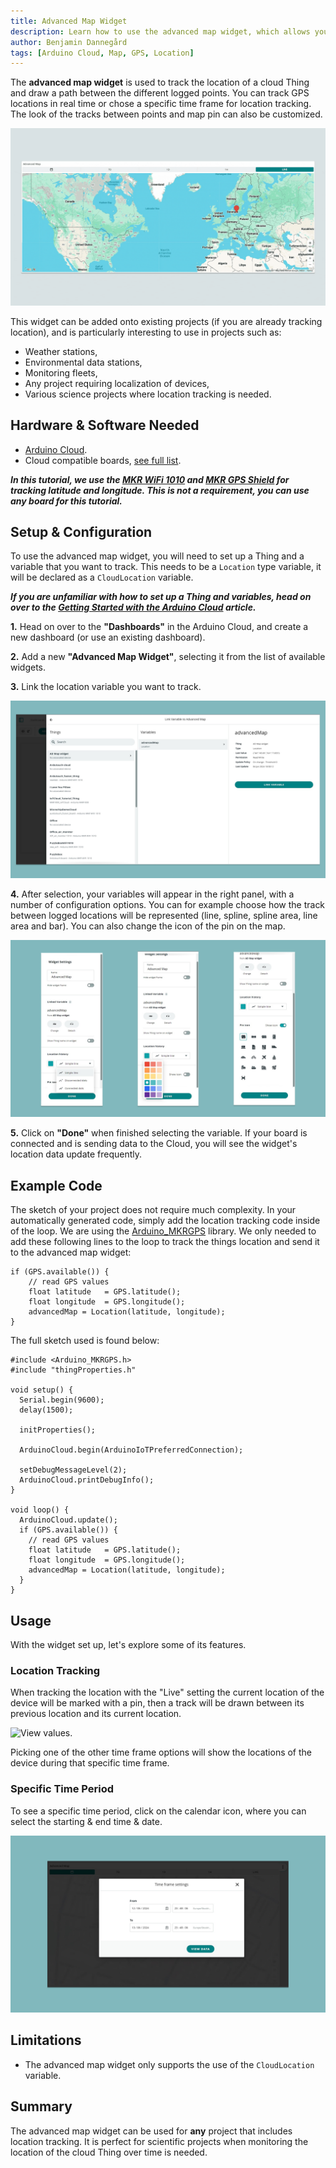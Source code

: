 ```yaml
---
title: Advanced Map Widget
description: Learn how to use the advanced map widget, which allows you to track a things location in real time or during a specific time period.
author: Benjamin Dannegård
tags: [Arduino Cloud, Map, GPS, Location]
---
```


The **advanced map widget** is used to track the location of a cloud Thing and draw a path between the different logged points. You can track GPS locations in real time or chose a specific time frame for location tracking. The look of the tracks between points and map pin can also be customized.

![The advanced map widget.](assets/world-map.gif)

This widget can be added onto existing projects (if you are already tracking location), and is particularly interesting to use in projects such as:
- Weather stations,
- Environmental data stations,
- Monitoring fleets,
- Any project requiring localization of devices,
- Various science projects where location tracking is needed.

## Hardware & Software Needed

- [Arduino Cloud](https://app.arduino.cc/).
- Cloud compatible boards, [see full list](https://docs.arduino.cc/arduino-cloud/guides/overview#compatible-hardware).

***In this tutorial, we use the [MKR WiFi 1010](/hardware/mkr-wifi-1010) and [MKR GPS Shield](/hardware/mkr-gps-shield) for tracking latitude and longitude. This is not a requirement, you can use any board for this tutorial.***

## Setup & Configuration

To use the advanced map widget, you will need to set up a Thing and a variable that you want to track. This needs to be a `Location` type variable, it will be declared as a `CloudLocation` variable.

***If you are unfamiliar with how to set up a Thing and variables, head on over to the [Getting Started with the Arduino Cloud](/arduino-cloud/guides/overview) article.***

**1.** Head on over to the **"Dashboards"** in the Arduino Cloud, and create a new dashboard (or use an existing dashboard).

**2.** Add a new **"Advanced Map Widget"**, selecting it from the list of available widgets. 

**3.** Link the location variable you want to track.

![Link variables.](assets/select-variable.png)

**4.** After selection, your variables will appear in the right panel, with a number of configuration options. You can for example choose how the track between logged locations will be represented (line, spline, spline area, line area and bar). You can also change the icon of the pin on the map.

![Advanced map widget configuration.](assets/widget-config.png)

**5.** Click on **"Done"** when finished selecting the variable. If your board is connected and is sending data to the Cloud, you will see the widget's location data update frequently.

## Example Code

The sketch of your project does not require much complexity. In your automatically generated code, simply add the location tracking code inside of the loop. We are using the [Arduino_MKRGPS](https://www.arduino.cc/reference/en/libraries/arduino_mkrgps/) library. We only needed to add these following lines to the loop to track the things location and send it to the advanced map widget:

```arduino
if (GPS.available()) {
    // read GPS values
    float latitude   = GPS.latitude();
    float longitude  = GPS.longitude();
    advancedMap = Location(latitude, longitude);
}
```

The full sketch used is found below:

```arduino
#include <Arduino_MKRGPS.h>
#include "thingProperties.h"

void setup() {
  Serial.begin(9600);
  delay(1500); 

  initProperties();

  ArduinoCloud.begin(ArduinoIoTPreferredConnection);
  
  setDebugMessageLevel(2);
  ArduinoCloud.printDebugInfo();
}

void loop() {
  ArduinoCloud.update();
  if (GPS.available()) {
    // read GPS values
    float latitude   = GPS.latitude();
    float longitude  = GPS.longitude();
    advancedMap = Location(latitude, longitude);
  }
}
```

## Usage

With the widget set up, let's explore some of its features. 

### Location Tracking

When tracking the location with the "Live" setting the current location of the device will be marked with a pin, then a track will be drawn between its previous location and its current location.

![View values.](assets/location-tracking.gif)

Picking one of the other time frame options will show the locations of the device during that specific time frame.

### Specific Time Period

To see a specific time period, click on the calendar icon, where you can select the starting & end time & date.

![Select time & date.](assets/set-time-frame.png)

## Limitations

- The advanced map widget only supports the use of the `CloudLocation` variable.

## Summary

The advanced map widget can be used for **any** project that includes location tracking. It is perfect for scientific projects when monitoring the location of the cloud Thing over time is needed.